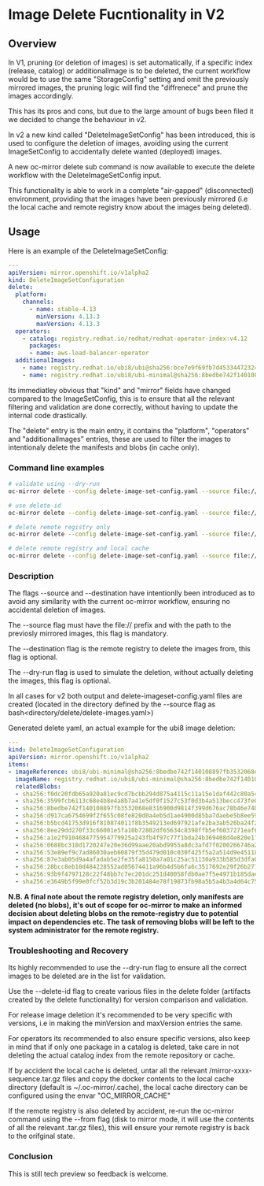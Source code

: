 # Image Delete Fucntionality in V2

## Overview

In V1, pruning (or deletion of images) is set automatically, if a specific index (release, catalog) or additionalImage
is to be deleted, the current workflow would be to use the same "StorageConfig" setting and omit  the previously mirrored images, the pruning logic will find the "diffrenece"
and prune the images accordingly.

This has its pros and cons, but due to the large amount of bugs been filed it we decided to change the behaviour in v2.

In v2 a new kind called "DeleteImageSetConfig" has been introduced, this is used to configure the deletion of images, avoiding using the
current ImageSetConfig to accidentally delete wanted (deployed) images.

A new oc-mirror delete sub command is now available to execute the delete workflow with the DeleteImageSetConfig input.

This functionality is able to work in a complete "air-gapped" (disconnected) environment, providing that the images have been
previously mirrored (i.e the local cache and remote registry know about the images being deleted).


## Usage

Here is an example of the DeleteImageSetConfig:

```yaml
---
apiVersion: mirror.openshift.io/v1alpha2
kind: DeleteImageSetConfiguration
delete:
  platform:
    channels:
      - name: stable-4.13 
        minVersion: 4.13.3
        maxVersion: 4.13.3
  operators:
    - catalog: registry.redhat.io/redhat/redhat-operator-index:v4.12
      packages:
      - name: aws-load-balancer-operator
  additionalImages: 
    - name: registry.redhat.io/ubi8/ubi@sha256:bce7e9f69fb7d4533447232478fd825811c760288f87a35699f9c8f030f2c1a6
    - name: registry.redhat.io/ubi8/ubi-minimal@sha256:8bedbe742f140108897fb3532068e8316900d9814f399d676ac78b46e740e34e
```

Its immediatley obvious that "kind" and "mirror" fields have changed compared to the ImageSetConfig, this is to ensure
that all the relevant filtering and validation are done correctly, without having to update the internal code drastically.

The "delete" entry is the main entry, it contains the "platform", "operators" and "additionalImages" entries, these are used to filter the images
to intentionaly delete the manifests and blobs (in cache only).

### Command line examples

```bash
# validate using --dry-run
oc-mirror delete --config delete-image-set-config.yaml --source file://<previously-mirrored-work-folder> --destination <remote-registry> --v2 --dry-run

# use delete-id 
oc-mirror delete --config delete-image-set-config.yaml --source file://<previously-mirrored-work-folder> --destination <remote-registry> --v2 --dry-run --delete-id 4.15

# delete remote registry only 
oc-mirror delete --config delete-image-set-config.yaml --source file://<previously-mirrored-work-folder> --destination <remote-registry> --v2 --skip-cache-delete 

# delete remote registry and local cache 
oc-mirror delete --config delete-image-set-config.yaml --source file://<previously-mirrored-work-folder> --destination <remote-registry> --v2  

```

### Description

The flags --source and --destination have intentionlly been introduced as to avoid any similarity with the current oc-mirror workflow,
ensuring no accidental deletion of images.

The --source flag must have the file:// prefix and with the path to the previosly mirrored images, this flag is mandatory.

The --destination flag is the remote registry to delete the images from, this flag is optional.

The --dry-run flag is used to simulate the deletion, without actually deleting the images, this flag is optional.

In all cases for v2 both output and delete-imageset-config.yaml files are created (located in the directory defined by the --source flag
as bash<directory/delete/delete-images.yaml>)

Generated delete yaml, an actual example for the ubi8 image deletion:

```yaml
---
kind: DeleteImageSetConfiguration 
apiVersion: mirror.openshift.io/v1alpha2
items:
- imageReference: ubi8/ubi-minimal@sha256:8bedbe742f140108897fb3532068e8316900d9814f399d676ac78b46e740e34e
  imageName: registry.redhat.io/ubi8/ubi-minimal@sha256:8bedbe742f140108897fb3532068e8316900d9814f399d676ac78b46e740e34e
  relatedBlobs:
  - sha256:f0dc20fdb65a920a81ec9cd7bcbb294d875a4115c11a15e1daf442c80a54dc70
  - sha256:3599fcb6113c68e4b8e4a8b7a41e5df0f1527c53f0d3b4a513becc473fe0479d
  - sha256:8bedbe742f140108897fb3532068e8316900d9814f399d676ac78b46e740e34e
  - sha256:d917ca6754699f2f655c08fe820d0a4eb5d1ae4900d85ba7daebe5b8ee591be5
  - sha256:b5bcd41753d916f810874011f8b3549213ed697921afe2ba3ab526ba24f29286
  - sha256:8ee29dd270f33c66001e5fa10b72802df65634c8398ffb5ef6037271eaf6c829
  - sha256:a1e2f9104684775954779925a243fb4f97c77f1bda24b369408d4e820e175765
  - sha256:0688bc318d1720247e20e36d99aae20abd9955a8dc3afd7f0200266746a2a5fe
  - sha256:53e89ef9c7ad86030aeb60879f35d479d010c030f425f5a2a514d9e4511873ca
  - sha256:87e3ab05d9a4afadab5e2fe35fa8150a7a01c25ac51130a933b585d3dfa0f05c
  - sha256:28bcc8eb10d484228552ad05674411a96b4d5b6fa6c3517692e29f26b277683d
  - sha256:93b9f4797128c22f48bb7c7ec201dc251d40058fdb0ae7f5e4971b185daeed4f
  - sha256:e3649b5f99e0fcf52b3d19c3b201484e78f19873fb98a5b5a4b3a4d64c75ae78
```

**N.B.  A final note about the remote registry deletion, only manifests are deleted (no blobs), it's out of scope for oc-mirror
to make an informed decision about deleting blobs on the remote-registry due to potential impact on dependencies etc.
The task of removing blobs will be left to the system administrator for the remote registry.**

### Troubleshooting and Recovery

Its highly recommended to use the --dry-run flag to ensure all the correct images to be deleted are in the list for validation.

Use the --delete-id flag to create various files in the delete folder (artifacts created by the delete functionality) for version comparison and validation.

For release image deletion it's recommended to be very specific with versions, i.e in making the minVersion and maxVersion entries the same.

For operators its recommended to also ensure specific versions, also keep in mind that if only one package in a catalog is deleted, take care in not deleting the actual catalog index from the remote repository or cache.

If by accident the local cache is deleted, untar all the relevant <work-directory>/mirror-xxxx-sequence.tar.gz files and copy the docker contents to the local cache directory
(default is ~/.oc-mirror/.cache), the local cache directory can be configured using the envar "OC_MIRROR_CACHE"

If the remote registry is also deleted by accident, re-run the oc-mirror command using the --from flag (disk to mirror mode, it will use the contents of all the relevant .tar.gz files), this will ensure your remote registry is back to the orifginal state.

### Conclusion

This is still tech preview so feedback is welcome.



